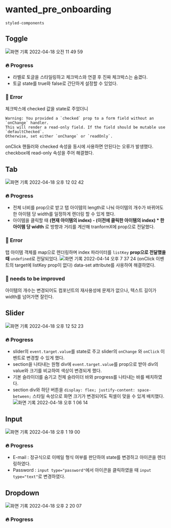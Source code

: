 # wanted_pre_onboarding

`styled-components`

## Toggle

![화면 기록 2022-04-18 오전 11 49 59](https://user-images.githubusercontent.com/79626675/163746817-a4db5d87-67c4-406d-bec4-c031f2a6a257.gif)

### 🔥 Progress

- 라벨로 토글을 스타일링하고 체크박스와 연결 후 진짜 체크박스는 숨겼다.
- 토글 state를 true와 false로 간단하게 설정할 수 있었다.

### 🚨 Error

체크박스에 checked 값을 state로 주었더니

```
Warning: You provided a `checked` prop to a form field without an `onChange` handler.
This will render a read-only field. If the field should be mutable use `defaultChecked`.
Otherwise, set either `onChange` or `readOnly`.
```

onClick 핸들러와 checked 속성을 동시에 사용하면 안된다는 오류가 발생했다.
checkbox에 read-only 속성을 주어 해결했다.

## Tab

![화면 기록 2022-04-18 오후 12 02 42](https://user-images.githubusercontent.com/79626675/163747932-7aa91296-1a7e-4ff7-9859-7d233891e7be.gif)

### 🔥 Progress

- 전체 너비를 prop으로 받고 탭 아이템의 length로 나눠 아이템의 개수가 바뀌어도 한 아이템 당 width를 일정하게 렌더링 할 수 있게 했다.
- 아이템을 클릭할 때 **(현재 아이템의 index) - (이전에 클릭한 아이템의 index) \* 한 아이템 당 width** 로 방향과 거리를 계산해 tranformX에 prop으로 전달했다.

### 🚨 Error

탭 아이템 객체를 map으로 렌더링하며 index 파라미터를 `listKey` **prop으로 전달했을 때** `undefined`로 전달되었다.
![화면 기록 2022-04-14 오후 7 37 24](https://user-images.githubusercontent.com/79626675/163750739-89d5517e-cd90-46fb-abc6-10a63ba9985d.gif)
(onClick 이벤트의 target에 listKey prop이 없다)
data-set attribute를 사용하여 해결하였다.

### 🚀 needs to be improved

아이템의 개수는 변경되어도 컴포넌트의 재사용성에 문제가 없으나, 텍스트 길이가 width를 넘어가면 잘린다.

## Slider

![화면 기록 2022-04-18 오후 12 52 23](https://user-images.githubusercontent.com/79626675/163751911-be3b3765-99f3-4aa8-a4b7-b193c494ba6c.gif)

### 🔥 Progress

- slider의 `event.target.value`를 state로 주고 slider의 `onChange` 와 `onClick` 이벤트로 변경할 수 있게 했다.
- section을 나타내는 원형 div에 `event.target.value`를 prop으로 받아 div의 value와 크기를 비교하여 색상이 변경되게 했다.
- 기본 슬라이더를 숨기고 전체 슬라이더 바와 progress를 나타내는 바를 배치하였다.
- section div와 하단 버튼을 `display: flex; justify-content: space-between;` 스타일 속성으로 화면 크기가 변경되어도 픽셀이 맞을 수 있게 배치했다.
  ![화면 기록 2022-04-18 오후 1 06 14](https://user-images.githubusercontent.com/79626675/163752939-5e11dc0f-d018-43d6-a3c9-3b44fe7bf877.gif)

## Input

![화면 기록 2022-04-18 오후 1 19 00](https://user-images.githubusercontent.com/79626675/163753882-2f6f7f48-5a4d-4de7-b4e6-f801949211ad.gif)

### 🔥 Progress

- E-mail : 정규식으로 이메일 형식 여부를 판단하여 state를 변경하고 아이콘을 렌더링하였다.
- Password : `input type="password"`에서 아이콘을 클릭하였을 때 `input type="text"`로 변경하였다.

## Dropdown

![화면 기록 2022-04-18 오후 2 20 07](https://user-images.githubusercontent.com/79626675/163758852-512598f3-c69e-4958-9cdc-5ba55c3ceafb.gif)

### 🔥 Progress
